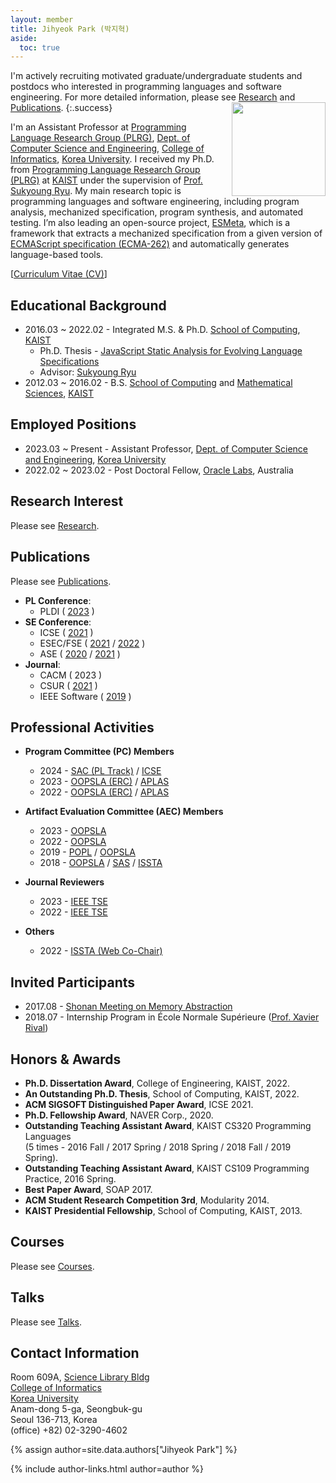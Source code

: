 ```yaml
---
layout: member
title: Jihyeok Park (박지혁)
aside:
  toc: true
---
```

I'm actively recruiting motivated graduate/undergraduate students and
postdocs who interested in programming languages and software engineering.
For more detailed information, please see [Research](/research) and
[Publications](/publications).
{:.success}
<img src="/assets/images/members/jihyeok.park.jpg"
align="right" style="margin-left: 1em" width="150em">

I'm an Assistant Professor at [Programming Language Research Group
(PLRG)](/), [Dept. of Computer Science and Engineering](https://cs.korea.ac.kr),
[College of Informatics](https://info.korea.edu), [Korea
University](https://www.korea.ac.kr). I received my Ph.D. from [Programming
Language Research Group (PLRG)](https://plrg.kaist.ac.kr) at
[KAIST](https://www.kaist.ac.kr) under the supervision of [Prof. Sukyoung
Ryu](https://plrg.kaist.ac.kr/ryu). My main research topic is programming
languages and software engineering, including program analysis, mechanized
specification, program synthesis, and automated testing. I’m also leading an
open-source project, [ESMeta](https://github.com/es-meta/esmeta), which is a
framework that extracts a mechanized specification from a given version of
[ECMAScript specification (ECMA-262)](https://tc39.es/ecma262/) and
automatically generates language-based tools.

[[Curriculum Vitae (CV)](/assets/data/cv/cv_jihyeok_park.pdf)]


## Educational Background

- 2016.03 ~ 2022.02 - Integrated M.S. & Ph.D. [School of Computing](https://cs.kaist.ac.kr/), [KAIST](https://www.kaist.ac.kr/kr/)
  - Ph.D. Thesis - [JavaScript Static Analysis for Evolving Language Specifications](/assets/data/publication/thesis22-park.pdf)
  - Advisor: [Sukyoung Ryu](https://plrg.kaist.ac.kr/ryu)
- 2012.03 ~ 2016.02 - B.S. [School of Computing](https://cs.kaist.ac.kr/) and [Mathematical Sciences](https://mathsci.kaist.ac.kr), [KAIST](https://www.kaist.ac.kr/kr/)


## Employed Positions
- 2023.03 ~ Present - Assistant Professor, [Dept. of Computer Science and Engineering](https://cs.korea.ac.kr), [Korea University](https://www.korea.ac.kr)
- 2022.02 ~ 2023.02 - Post Doctoral Fellow, [Oracle Labs](https://labs.oracle.com), Australia


## Research Interest

Please see [Research](/research).


## Publications

Please see [Publications](/publications).

- **PL Conference**:
  - PLDI (
      [2023](https://doi.org/10.1145/3591240)
    )
- **SE Conference**:
  - ICSE (
      [2021](https://doi.org/10.1109/ICSE43902.2021.00015)
    )
  - ESEC/FSE (
      [2021](https://doi.org/10.1145/3468264.3468556)
    / [2022](https://doi.org/10.1145/3540250.3549097)
    )
  - ASE (
      [2020](https://doi.org/10.1145/3324884.3416632)
    / [2021](https://doi.org/10.1109/ASE51524.2021.9678781)
    )
- **Journal**:
  - CACM (
      2023
    )
  - CSUR (
      [2021](https://doi.org/10.1145/3464457)
    )
  - IEEE Software (
      [2019](https://doi.org/10.1109/MS.2018.110113408)
    )


## Professional Activities

- **Program Committee (PC) Members**
  - 2024 -
    [SAC (PL Track)](https://www.sigapp.org/sac/sac2024) /
    [ICSE](https://conf.researchr.org/home/icse-2024)
  - 2023 -
    [OOPSLA (ERC)](https://2023.splashcon.org/track/splash-2023-oopsla) /
    [APLAS](https://conf.researchr.org/home/aplas-2023)
  - 2022 -
    [OOPSLA (ERC)](https://2023.splashcon.org/track/splash-2022-oopsla) /
    [APLAS](https://conf.researchr.org/home/aplas-2022)

- **Artifact Evaluation Committee (AEC) Members**
  - 2023 -
    [OOPSLA](https://2023.splashcon.org/track/splash-2023-oopsla)
  - 2022 -
    [OOPSLA](https://2023.splashcon.org/track/splash-2022-oopsla)
  - 2019 -
    [POPL](https://popl19.sigplan.org/track/POPL-2019-Research-Papers) /
    [OOPSLA](https://conf.researchr.org/track/splash-2019/splash-2019-oopsla)
  - 2018 -
    [OOPSLA](https://conf.researchr.org/track/splash-2018/splash-2018-OOPSLA) /
    [SAS](https://staticanalysis.org/sas2018/sas2018.html) /
    [ISSTA](https://conf.researchr.org/home/issta-2018)

- **Journal Reviewers**
  - 2023 -
    [IEEE TSE](https://doi.org/10.1109/TSE.2023.3348716)
  - 2022 -
    [IEEE TSE](https://www.computer.org/digital-library/journals/ts/2022-reviewer-thanks)

- **Others**
  - 2022 -
    [ISSTA (Web Co-Chair)](https://conf.researchr.org/home/issta-2022)


## Invited Participants
- 2017.08 - [Shonan Meeting on Memory Abstraction](https://shonan.nii.ac.jp/archives/seminar/108/)
- 2018.07 - Internship Program in École Normale Supérieure ([Prof. Xavier Rival](https://www.di.ens.fr/~rival/))


## Honors & Awards
- **Ph.D. Dissertation Award**, College of Engineering, KAIST, 2022.
- **An Outstanding Ph.D. Thesis**, School of Computing, KAIST, 2022.
- **ACM SIGSOFT Distinguished Paper Award**, ICSE 2021.
- **Ph.D. Fellowship Award**, NAVER Corp., 2020.
- **Outstanding Teaching Assistant Award**, KAIST CS320 Programming Languages <br>
  (5 times - 2016 Fall / 2017 Spring / 2018 Spring / 2018 Fall / 2019 Spring).
- **Outstanding Teaching Assistant Award**, KAIST CS109 Programming Practice, 2016 Spring.
- **Best Paper Award**, SOAP 2017.
- **ACM Student Research Competition 3rd**, Modularity 2014.
- **KAIST Presidential Fellowship**, School of Computing, KAIST, 2013.


## Courses
Please see [Courses](/courses).


## Talks
Please see [Talks](/talks).


## Contact Information

Room 609A, [Science Library Bldg](https://goo.gl/maps/fffV7i2PkwqF7yG47) <br>
[College of Informatics](https://info.korea.ac.kr/) <br>
[Korea University](https://www.korea.ac.kr/) <br>
Anam-dong 5-ga, Seongbuk-gu <br>
Seoul 136-713, Korea <br>
(office) +82) 02-3290-4602

<!-- include author links -->
{% assign author=site.data.authors["Jihyeok Park"] %}
<div>{% include author-links.html author=author %}</div>
